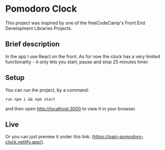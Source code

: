 # Pomodoro Clock

This project was inspired by one of the freeCodeCamp's Front End Development Libraries Projects.

## Brief description

In the app I use React on the front. As for now the clock has a very limited functionality - it only lets you start, pause and stop 25 minutes timer. 

## Setup

You can run the project, by a command:

`run npm i && npm start`

and then open [http://localhost:3000](http://localhost:3000) to view it in your browser.

## Live

Or you can just preview it under this link: (https://papi-pomodoro-clock.netlify.app/).
